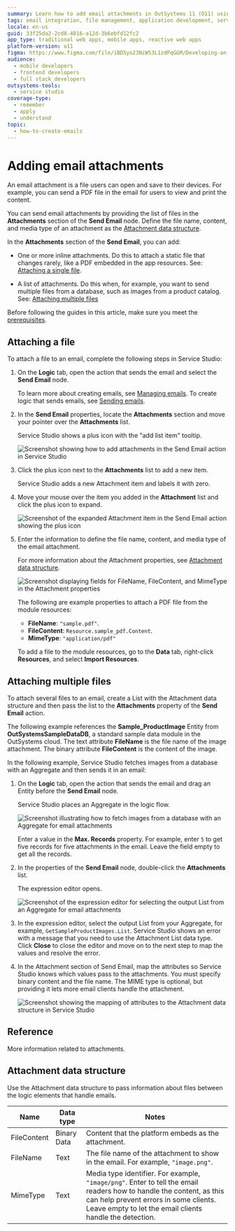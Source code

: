 ```yaml
---
summary: Learn how to add email attachments in OutSystems 11 (O11) using the Send Email node in Service Studio.
tags: email integration, file management, application development, service studio how-to, outsystems development
locale: en-us
guid: 33f25da2-2cd8-4016-a12d-3b6ebfd12fc2
app_type: traditional web apps, mobile apps, reactive web apps
platform-version: o11
figma: https://www.figma.com/file/iBD5yo23NiW53L1zdPqGGM/Developing-an-Application?type=design&node-id=1062%3A13342&mode=design&t=GF97AOUqsRf9tsAh-1
audience:
  - mobile developers
  - frontend developers
  - full stack developers
outsystems-tools:
  - service studio
coverage-type:
  - remember
  - apply
  - understand
topic:
  - how-to-create-emails
---
```


# Adding email attachments

An email attachment is a file users can open and save to their devices. For example, you can send a PDF file in the email for users to view and print the content.

You can send email attachments by providing the list of files in the **Attachments** section of the **Send Email** node. Define the file name, content, and media type of an attachment as the [Attachment data structure](#attachment-data-structure).

In the **Attachments** section of the **Send Email**, you can add:

* One or more inline attachments. Do this to attach a static file that changes rarely, like a PDF embedded in the app resources. See: [Attaching a single file](#attaching-a-single-static-file).

* A list of attachments. Do this when, for example, you want to send multiple files from a database, such as images from a product catalog. See: [Attaching multiple files](#attaching-multiple-files)

<div class="info" markdown="1">

Before following the guides in this article, make sure you meet the [prerequisites](intro.md#prerequisites).

</div>

## Attaching a file

To attach a file to an email, complete the following steps in Service Studio:

1. On the **Logic** tab, open the action that sends the email and select the **Send Email** node.

    <div class="info" markdown="1">

    To learn more about creating emails, see [Managing emails](managing.md). To create logic that sends emails, see [Sending emails](sending.md).

    </div>

1. In the **Send Email** properties, locate the **Attachments** section and move your pointer over the **Attachments** list.

    Service Studio shows a plus icon with the "add list item" tooltip.

    ![Screenshot showing how to add attachments in the Send Email action in Service Studio](images/email-attachment-inline-ss.png "Adding Attachments in the Send Email Action")

1. Click the plus icon next to the **Attachments** list to add a new item.

    Service Studio adds a new Attachment item and labels it with zero.

1. Move your mouse over the item you added in the **Attachment** list and click the plus icon to expand.

    ![Screenshot of the expanded Attachment item in the Send Email action showing the plus icon](images/email-attachment-add-list-ss.png "Attachment Properties Interface")

1. Enter the information to define the file name, content, and media type of the email attachment.

    For more information about the Attachment properties, see [Attachment data structure](#attachment-data-structure).

    ![Screenshot displaying fields for FileName, FileContent, and MimeType in the Attachment properties](images/email-attachment-properties.png "Defining Attachment Properties")

    The following are example properties to attach a PDF file from the module resources:

    * **FileName**: `"sample.pdf"`.
    * **FileContent**: `Resource.sample_pdf.Content`.
    * **MimeType**: `"application/pdf"`

    <div class="info" markdown="1">

    To add a file to the module resources, go to the **Data** tab, right-click **Resources**, and select **Import Resources**.

    </div>

## Attaching multiple files

To attach several files to an email, create a List with the Attachment data structure and then pass the list to the **Attachments** property of the **Send Email** action.

<div class="info" markdown="1">

The following example references the **Sample_ProductImage** Entity from **OutSystemsSampleDataDB**, a standard sample data module in the OutSystems cloud. The text attribute **FileName** is the file name of the image attachment. The binary attribute **FileContent** is the content of the image.

</div>

In the following example, Service Studio fetches images from a database with an Aggregate and then sends it in an email:

1. On the **Logic** tab, open the action that sends the email and drag an Entity before the **Send Email** node.

    Service Studio places an Aggregate in the logic flow.

    ![Screenshot illustrating how to fetch images from a database with an Aggregate for email attachments](images/email-attachment-getting-from-database.png "Getting Data from Database for Email Attachments")

    <div class="info" markdown="1">

    Enter a value in the **Max. Records** property. For example, enter `5` to get five records for five attachments in the email. Leave the field empty to get all the records.

    </div>

1. In the properties of the **Send Email** node, double-click the **Attachments** list.

    The expression editor opens.

    ![Screenshot of the expression editor for selecting the output List from an Aggregate for email attachments](images/email-attachments-list.png "Email Attachments List Expression Editor")

1. In the expression editor, select the output List from your Aggregate, for example, `GetSampleProductImages.List`. Service Studio shows an error with a message that you need to use the Attachment List data type. Click **Close** to close the editor and move on to the next step to map the values and resolve the error.

1. In the Attachment section of Send Email, map the attributes so Service Studio knows which values pass to the attachments. You must specify binary content and the file name. The MIME type is optional, but providing it lets more email clients handle the attachment.

    ![Screenshot showing the mapping of attributes to the Attachment data structure in Service Studio](images/email-attachment-mapping.png "Mapping Values to the Attachment Data Structure")

## Reference

More information related to attachments.

## Attachment data structure

Use the Attachment data structure to pass information about files between the logic elements that handle emails.

| Name        | Data type   | Notes                                                                                                    |
| ----------- | ----------- | -------------------------------------------------------------------------------------------------------- |
| FileContent | Binary Data | Content that the platform embeds as the attachment.                                                      |
| FileName    | Text        | The file name of the attachment to show in the email. For example, `"image.png"`.                        |
| MimeType    | Text        | Media type identifier. For example, `"image/png"`. Enter to tell the email readers how to handle the content, as this can help prevent errors in some clients. Leave empty to let the email clients handle the detection. |
